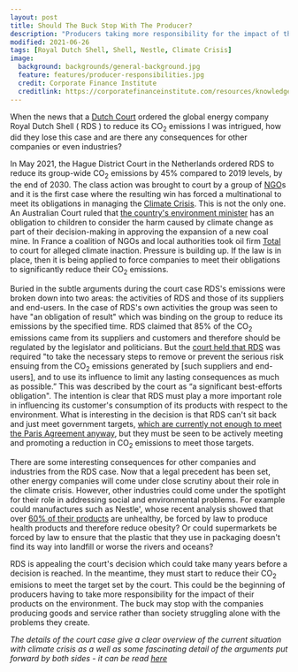 ```yaml
---
layout: post
title: Should The Buck Stop With The Producer?
description: "Producers taking more responsibility for the impact of their products."
modified: 2021-06-26
tags: [Royal Dutch Shell, Shell, Nestle, Climate Crisis]
image:
  background: backgrounds/general-background.jpg
  feature: features/producer-responsibilities.jpg
  credit: Corporate Finance Institute
  creditlink: https://corporatefinanceinstitute.com/resources/knowledge/other/social-justice/
---
```


When the news that a [Dutch Court](https://www.whitecase.com/publications/alert/milieudefensie-et-al-v-shell-climate-change-claimants-prevail-again-dutch-court) ordered the global energy company Royal Dutch Shell ( RDS ) to reduce its CO<sub>2</sub> emissions I was intrigued,  how did they lose this case and are there any consequences for other companies or even industries?

In May 2021, the Hague District Court in the Netherlands ordered RDS to reduce its group-wide CO<sub>2</sub> emissions by 45% compared to 2019 levels, by the end of 2030. The class action was brought to court by a group of [NGO](https://en.wikipedia.org/wiki/Non-governmental_organization)s and it is the first case where the resulting win has forced a multinational to meet its obligations in managing the [Climate Crisis](https://en.wikipedia.org/wiki/Climate_crisis). This is not the only one. An Australian Court ruled that [the country's environment minister](https://www.reuters.com/world/asia-pacific/australian-court-says-mine-approvals-must-consider-climate-harm-2021-05-27/) has an obligation to children to consider the harm caused by climate change as part of their decision-making in approving the expansion of a new coal mine. In France a coalition of NGOs and local authorities took oil firm [Total](https://www.forbes.com/sites/davidrvetter/2020/01/30/this-french-lawsuit-is-making-oil-companies-nervous/?sh=2d822d0b2fc6) to court for alleged climate inaction. Pressure is building up. If the law is in place, then it is being applied to force companies to meet their obligations to significantly reduce their CO<sub>2</sub> emissions.  

Buried in the subtle arguments during the court case RDS's emissions were broken down into two areas: the activities of RDS and those of its suppliers and end-users. In the case of RDS's own activities the group was seen to have "an obligation of result" which was binding on the group to reduce its emissions by the specified time. RDS claimed that 85% of the CO<sub>2</sub> emissions came from its suppliers and customers and therefore should be regulated by the legislator and politicians. But the [court held that RDS](https://www.shearman.com/Perspectives/2021/06/Milieudefensie-v-Shell--Landmark-Court-Decision-For-Energy-Companies) was required "to take the necessary steps to remove or prevent the serious risk ensuing from the CO<sub>2</sub> emissions generated by [such suppliers and end-users], and to use its influence to limit any lasting consequences as much as possible.” This was described by the court as “a significant best-efforts obligation". The intention is clear that RDS must play a more important role in influencing its customer's consumption of its products with respect to the environment. What is interesting in the decision is that RDS can't sit back and just meet government targets, [which are currently not enough to meet the Paris Agreement anyway](https://www.unep.org/emissions-gap-report-2020), but they must be seen to be actively meeting and promoting a reduction in CO<sub>2</sub> emissions to meet those targets.

There are some interesting consequences for other companies and industries from the RDS case. Now that a legal precedent has been set, other energy companies will come under close scrutiny about their role in the climate crisis. However, other industries could come under the spotlight for their role in addressing social and environmental problems. For example could manufactures such as Nestle', whose recent analysis showed that over [60% of their products](https://consumerandsociety.com/2021/06/03/report-shows-that-over-60-of-nestle-products-are-unhealthy/) are unhealthy, be forced by law to produce health products and therefore reduce obesity? Or could supermarkets be forced by law to ensure that the plastic that they use in packaging doesn't find its way into landfill or worse the rivers and oceans?

RDS is appealing the court's decision which could take many years before a decision is reached. In the meantime, they must start to reduce their CO<sub>2</sub> emisions to meet the target set by the court. This could be the beginning of producers having to take more responsibility for the impact of their products on the environment. The buck may stop with the companies producing goods and service rather than society struggling alone with the problems they create.  

<i>The details of the court case give a clear overview of the current situation with climate crisis as a well as some fascinating detail of the arguments put forward by both sides - it can be read [<u>here</u>](https://uitspraken.rechtspraak.nl/inziendocument?id=ECLI:NL:RBDHA:2021:5339)<i>
